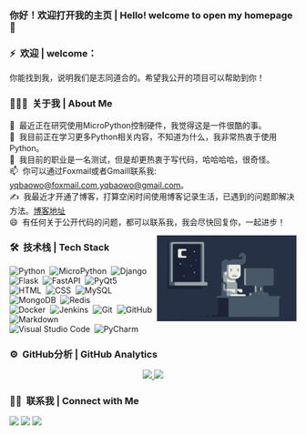 ### 你好！欢迎打开我的主页 | Hello! welcome to open my homepage 👋
### ⚡ &nbsp;欢迎 | welcome：
 你能找到我，说明我们是志同道合的。希望我公开的项目可以帮助到你！
 
<!--
 但是有一点很抱歉，Github上是我Gitee的镜像仓库，但是我会尽量保持同步更新的，并且会注明那些是镜像，那些不是，请认准‘[镜像]’标识。\
 [我的gitee地址](https://gitee.com/yqbao)
-->
 
### 👨🏻‍💻 &nbsp;关于我 | About Me

🔭 &nbsp;最近正在研究使用MicroPython控制硬件，我觉得这是一件很酷的事。\
🌱 &nbsp;我目前正在学习更多Python相关内容，不知道为什么，我非常热衷于使用Python。\
💬 &nbsp;我目前的职业是一名测试，但是却更热衷于写代码，哈哈哈哈，很奇怪。\
📫 &nbsp;你可以通过Foxmail或者Gmaill联系我: yqbaowo@foxmail.com,yqbaowo@gmail.com。\
✍️ &nbsp;我最近才开通了博客，打算空闲时间使用博客记录生活，已遇到的问题即解决方法。[博客地址](https://www.cnblogs.com/yqbaowo/)\
😄 &nbsp;有任何关于公开代码的问题，都可以联系我，我会尽快回复你，一起进步！

<img alt="Night Coding" width='245px' src="https://raw.githubusercontent.com/AVS1508/AVS1508/master/assets/Night-Coding.gif" align="right"/>

### 🛠 &nbsp;技术栈 | Tech Stack

![Python](https://img.shields.io/badge/-Python-05122A?style=flat&logo=python)&nbsp;
![MicroPython](https://img.shields.io/badge/-MicroPython-05122A?style=flat&logo=micropython)&nbsp;
![Django](https://img.shields.io/badge/-Django-05122A?style=flat&logo=django)&nbsp;
![Flask](https://img.shields.io/badge/-Flask-05122A?style=flat&logo=flask)&nbsp;
![FastAPI](https://img.shields.io/badge/-FastAPI-05122A?style=flat&logo=FastAPI)&nbsp;
![PyQt5](https://img.shields.io/badge/-PyQt5-05122A?style=flat&logo=Qt)&nbsp;\
![HTML](https://img.shields.io/badge/-HTML-05122A?style=flat&logo=HTML5)&nbsp;
![CSS](https://img.shields.io/badge/-CSS-05122A?style=flat&logo=CSS3)&nbsp;
![MySQL](https://img.shields.io/badge/-MySQL-05122A?style=flat&logo=MySQL)&nbsp;
![MongoDB](https://img.shields.io/badge/-MongoDB-05122A?style=flat&logo=MongoDB)&nbsp;
![Redis](https://img.shields.io/badge/-Redis-05122A?style=flat&logo=Redis)&nbsp;\
![Docker](https://img.shields.io/badge/-Docker-05122A?style=flat&logo=Docker)&nbsp;
![Jenkins](https://img.shields.io/badge/-Jenkins-05122A?style=flat&logo=Jenkins)&nbsp;
![Git](https://img.shields.io/badge/-Git-05122A?style=flat&logo=git)&nbsp;
![GitHub](https://img.shields.io/badge/-GitHub-05122A?style=flat&logo=github)&nbsp;
![Markdown](https://img.shields.io/badge/-Markdown-05122A?style=flat&logo=markdown)\
![Visual Studio Code](https://img.shields.io/badge/-Visual%20Studio%20Code-05122A?style=flat&logo=visual-studio-code&logoColor=007ACC)&nbsp;
![PyCharm](https://img.shields.io/badge/-PyCharm-05122A?style=flat&logo=PyCharm&logoColor=007ACC)&nbsp;


### ⚙️ &nbsp;GitHub分析 | GitHub Analytics
<p align="center">
<a href="https://github.com/YQBaobao">
  <img height="180em" src="https://github-readme-stats-eight-theta.vercel.app/api?username=YQBaobao&show_icons=true&theme=algolia&include_all_commits=true&count_private=true"/>
  <img height="180em" src="https://github-readme-stats-eight-theta.vercel.app/api/top-langs/?username=YQBaobao&layout=compact&langs_count=8&theme=algolia"/>
</a>
</p>


### 🤝🏻 &nbsp;联系我 | Connect with Me

<p align="left">
<a href="https://www.cnblogs.com/yqbaowo/"><img src="https://img.shields.io/badge/-cnblogs.com-3423A6?style=flat&logo=Google-Chrome"/></a>
<a href="https://www.foxmail.com/"><img src="https://img.shields.io/badge/-foxmail.com-3423A6?style=flat&logo=Google-Chrome"/></a>
<a href="https://mail.google.com/"><img src="https://img.shields.io/badge/-mail.google.com-3423A6?style=flat&logo=Google-Chrome"/></a>
</p>

